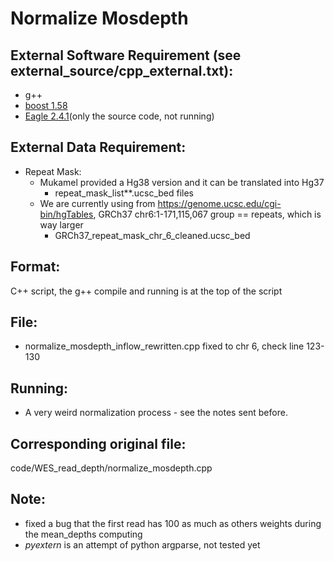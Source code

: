 # Normalize Mosdepth

## External Software Requirement (see external_source/cpp_external.txt):

 - g++
 - [boost 1.58](https://www.boost.org/users/history/version_1_58_0.html)
 - [Eagle 2.4.1](https://github.com/poruloh/Eagle)(only the source code, not running)

## External Data Requirement:

 - Repeat Mask:
   - Mukamel provided a Hg38 version and it can be translated into Hg37
      - repeat_mask_list**.ucsc_bed files
   - We are currently using from https://genome.ucsc.edu/cgi-bin/hgTables, GRCh37 chr6:1-171,115,067 group == repeats, which is way larger
      - GRCh37_repeat_mask_chr_6_cleaned.ucsc_bed

## Format:

C++ script, the g++ compile and running is at the top of the script

## File:

 - normalize_mosdepth_inflow_rewritten.cpp fixed to chr 6, check line 123-130

## Running:

 - A very weird normalization process - see the notes sent before.

## Corresponding original file:

code/WES_read_depth/normalize_mosdepth.cpp

## Note:

 - fixed a bug that the first read has 100 as much as others weights during the mean_depths computing
 - *pyextern* is an attempt of python argparse, not tested yet
